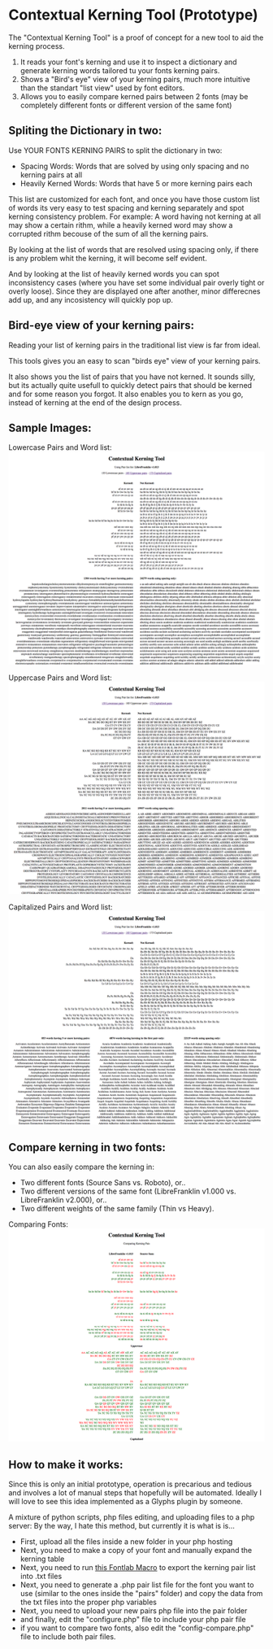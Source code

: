 # Contextual Kerning Tool (Prototype)

The "Contextual Kerning Tool" is a proof of concept for a new tool to aid the kerning process.

1) It reads your font's kerning and use it to inspect a dictionary and generate kerning words tailored tu your fonts kerning pairs.
2) Shows a "Bird's eye" view of your kerning pairs, much more intuitive than the standart "list view" used by font editors.
3) Allows you to easily compare kerned pairs between 2 fonts (may be completely different fonts or different version of the same font)

## Spliting the Dictionary in two:

Use YOUR FONTS KERNING PAIRS to split the dictionary in two:
* Spacing Words: Words that are solved by using only spacing and no kerning pairs at all
* Heavily Kerned Words: Words that have 5 or more kerning pairs each

This list are customized for each font, and once you have those custom list of words its very easy to test spacing and kerning separately and spot kerning consistency problem. For example: A word having not kerning at all may show a certain rithm, while a heavily kerned word may show a corrupted rithm becouse of the sum of all the kerning pairs.

By looking at the list of words that are resolved using spacing only, if there is any problem whit the kerning, it will become self evident.

And by looking at the list of heavily kerned words you can spot inconsistency cases (where you have set some individual pair overly tight or overly loose). Since they are displayed one after another, minor differecnes add up, and any incosistency will quickly pop up.

## Bird-eye view of your kerning pairs:

Reading your list of kerning pairs in the traditional list view is far from ideal.

This tools gives you an easy to scan "birds eye" view of your kerning pairs. 

It also shows you the list of pairs that you have not kerned. It sounds silly, but its actually quite usefull to quickly detect pairs that should be kerned and for some reason you forgot. It also enables you to kern as you go, instead of kerning at the end of the design process.

## Sample Images:

Lowercase Pairs and Word list:
![Lowercase Pairs.](/images/sample01-lowercase.png "Lowercase Pairs and Word list")

Uppercase Pairs and Word list:
![Lowercase Pairs.](/images/sample02-uppercase.png "Uppercase Pairs and Word list")

Capitalized Pairs and Word list:
![Lowercase Pairs.](/images/sample03-capitalized.png "Capitalized Pairs and Word list")

## Compare kerning in two fonts:

You can also easily compare the kerning in:
* Two different fonts (Source Sans vs. Roboto), or..
* Two different versions of the same font (LibreFranklin v1.000 vs. LibreFranklin v2.000), or..
* Two different weights of the same family (Thin vs Heavy).

Comparing Fonts:
![Lowercase Pairs.](/images/sample04-compare.png "Comparing Fonts")


## How to make it works:
Since this is only an initial prototype, operation is precarious and tedious and involves a lot of manual steps that hopefully will be automated. Ideally I will love to see this idea implemented as a Glyphs plugin by someone.

A mixture of python scripts, php files editing, and uploading files to a php server:
By the way, I hate this method, but currently it is what is is... 

* First, upload all the files inside a new folder in your php hosting
* Next, you need to make a copy of your font and manually expand the kerning table
* Next, you need to run [this Fontlab Macro](https://github.com/impallari/Impallari-Fontlab-Macros/blob/master/IMP%20ContextualKern/Export%20All%20pairs.py) to export the kerning pair list into .txt files
* Next, you need to generate a .php pair list file for the font you want to use (similar to the ones inside the "pairs" folder) and copy the data from the txt files into the proper php variables
* Next, you need to upload your new pairs php file into the pair folder
* and finally, edit the "configure.php" file to include your php pair file
* if you want to compare two fonts, also edit the "config-compare.php" file to include both pair files.


